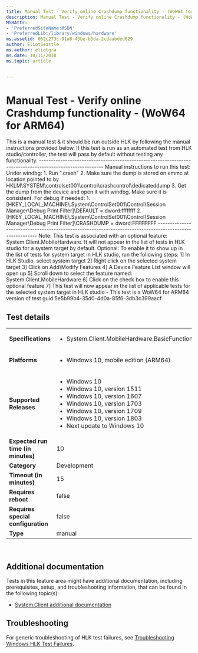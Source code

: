 ```yaml
---
title: Manual Test - Verify online Crashdump functionality - (WoW64 for ARM64)
description: Manual Test - Verify online Crashdump functionality - (WoW64 for ARM64)
MSHAttr:
- 'PreferredSiteName:MSDN'
- 'PreferredLib:/library/windows/hardware'
ms.assetid: 062c273c-91a8-43be-b5da-2cdaabded629
author: EliotSeattle
ms.author: eliotgra
ms.date: 10/11/2018
ms.topic: article


---
```


# <span id="p_hlk_test.0f141f09-65f5-4dc0-ab4a-48805187d93a"></span>Manual Test - Verify online Crashdump functionality - (WoW64 for ARM64)


This is a manual test & it should be run outside HLK by following the manual instructions provided below. If this test is run as an automated test from HLK studio/controller, the test will pass by default without testing any functionality. --------------------------------------------------------------------------------------------------------- Manual instructions to run this test: Under windbg: 1. Run ".crash" 2. Make sure the dump is stored on emmc at location pointed to by HKLM\\SYSTEM\\controlset001\\control\\crashcontrol\\dedicateddump 3. Get the dump from the device and open it with windbg. Make sure it is consistent. For debug if needed: 1. \[HKEY\_LOCAL\_MACHINE\\.System\\ControlSet001\\Control\\Session Manager\\Debug Print Filter\]\\DEFAULT = dword:ffffffff 2. \[HKEY\_LOCAL\_MACHINE\\.System\\ControlSet001\\Control\\Session Manager\\Debug Print Filter\]\\CRASHDUMP = dword:FFFFFFFF --------------------------------------------------------------------------------------------------------- Note: This test is associated with an optional feature: System.Client.MobileHardware. It will not appear in the list of tests in HLK studio for a system target by default. Optional: To enable it to show up in the list of tests for system target in HLK studio, run the following steps: 1\] In HLK Studio, select system target 2\] Right click on the selected system target 3\] Click on Add\\Modify Features 4\] A Device Feature List window will open up 5\] Scroll down to select the feature named: System.Client.MobileHardware 6\] Click on the check box to enable this optional feature 7\] This test will now appear in the list of applicable tests for the selected system target in HLK studio - This test is a WoW64 for ARM64 version of test guid 5e5b99b4-35d0-4d0a-85f6-3db3c399aacf

## Test details
|||
|---|---|
| **Specifications**  | <ul><li>System.Client.MobileHardware.BasicFunctionality</li></ul> |  
| **Platforms**   | <ul><li>Windows 10, mobile edition (ARM64)</li></ul> |
| **Supported Releases** | <ul><li>Windows 10</li><li>Windows 10, version 1511</li><li>Windows 10, version 1607</li><li>Windows 10, version 1703</li><li>Windows 10, version 1709</li><li>Windows 10, version 1803</li><li>Next update to Windows 10</li></ul> |
|**Expected run time (in minutes)**| 10 |
|**Category**| Development |
|**Timeout (in minutes)**| 15 |
|**Requires reboot**| false |
|**Requires special configuration**| false |
|**Type**| manual |

 

## <span id="Additional_documentation"></span><span id="additional_documentation"></span><span id="ADDITIONAL_DOCUMENTATION"></span>Additional documentation


Tests in this feature area might have additional documentation, including prerequisites, setup, and troubleshooting information, that can be found in the following topic(s):

-   [System.Client additional documentation](system-client-additional-documentation.md)

## <span id="Troubleshooting"></span><span id="troubleshooting"></span><span id="TROUBLESHOOTING"></span>Troubleshooting


For generic troubleshooting of HLK test failures, see [Troubleshooting Windows HLK Test Failures](..\user\troubleshooting-windows-hlk-test-failures.md).

 

 






